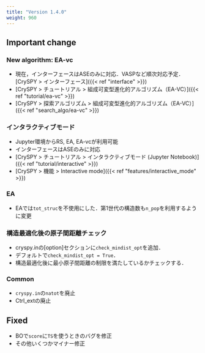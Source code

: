 ```yaml
---
title: "Version 1.4.0"
weight: 960
---
```

## Important change
### New algorithm: EA-vc
- 現在，インターフェースはASEのみに対応．VASPなど順次対応予定．[CrySPY > インターフェース]({{< ref "interface" >}})
- [CrySPY > チュートリアル > 組成可変型進化的アルゴリズム（EA-VC）]({{< ref "tutorial/ea-vc" >}})
- [CrySPY > 探索アルゴリズム > 組成可変型進化的アルゴリズム（EA-VC）]({{< ref "search_algo/ea-vc" >}})

### インタラクティブモード
- Jupyter環境からRS, EA, EA-vcが利用可能
- インターフェースはASEのみに対応
- [CrySPY > チュートリアル > インタラクティブモード (Jupyter Notebook)]({{< ref "tutorial/interactive" >}})
- [CrySPY > 機能 > Interactive mode]({{< ref "features/interactive_mode" >}})

### EA
- EAでは`tot_struc`を不使用にした．第1世代の構造数も`n_pop`を利用するように変更

### 構造最適化後の原子間距離チェック
- cryspy.inの[option]セクションに`check_mindist_opt`を追加．
- デフォルトで`check_mindist_opt = True`．
- 構造最適化後に最小原子間距離の制限を満たしているかチェックする．

### Common
- `cryspy.in`の`natot`を廃止
- Ctrl_extの廃止


## Fixed
- BOで`score`に`TS`を使うときのバグを修正
- その他いくつかマイナー修正